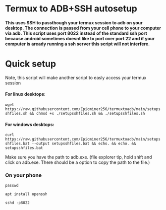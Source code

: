 # Termux to ADB+SSH autosetup
#### This uses SSH to passthough your termux session to adb on your desktop. The connection is passed from your cell phone to your computer via adb. This script uses port 8022 instead of the standard ssh port because android sometimes doesnt like to port over port 22 and if your computer is aready running a ssh server this script will not interfere.

# Quick setup

Note, this script will make another script to easly access your termux session

#### For linux desktops:

`wget https://raw.githubusercontent.com/Epicminer256/termuxtoadb/main/setupsshfiles.sh && chmod +x ./setupsshfiles.sh && ./setupsshfiles.sh`

#### For windows desktops:

`curl https://raw.githubusercontent.com/Epicminer256/termuxtoadb/main/setupsshfiles.bat --output setupsshfiles.bat && echo. && echo. && setupsshfiles.bat`

Make sure you have the path to adb.exe. (file explorer tip, hold shift and click on adb.exe. There should be a option to copy the path to the file.)

### On your phone

`passwd`

`apt install openssh`

`sshd -p8022`
